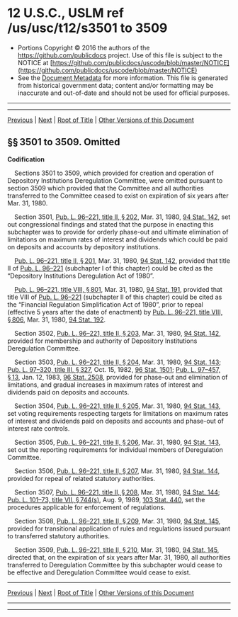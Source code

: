 ---
---

# 12 U.S.C., USLM ref /us/usc/t12/s3501 to 3509

* Portions Copyright © 2016 the authors of the https://github.com/publicdocs project.
  Use of this file is subject to the NOTICE at [https://github.com/publicdocs/uscode/blob/master/NOTICE](https://github.com/publicdocs/uscode/blob/master/NOTICE)
* See the [Document Metadata](././../../../../..//README.md) for more information.
  This file is generated from historical government data; content and/or formatting may be inaccurate and out-of-date and should not be used for official purposes.

----------
----------

[Previous](./../../../../..//us/usc/t12/ch36/schI/m__us_usc_t12_ch36_schI.md) | [Next](./../../../../..//us/usc/t12/ch36/schII/m__us_usc_t12_ch36_schII.md) | [Root of Title](./../../../../../) | [Other Versions of this Document](https://publicdocs.github.io/go/links?ns=uslm&ref=%2Fus%2Fusc%2Ft12%2Fs3501+to+3509)

## §§ 3501 to 3509. Omitted

 __Codification__ 

    Sections 3501 to 3509, which provided for creation and operation of Depository Institutions Deregulation Committee, were omitted pursuant to section 3509 which provided that the Committee and all authorities transferred to the Committee ceased to exist on expiration of six years after Mar. 31, 1980.

    Section 3501, [Pub. L. 96–221, title II, § 202][/us/pl/96/221/s202], Mar. 31, 1980, [94 Stat. 142][/us/stat/94/142], set out congressional findings and stated that the purpose in enacting this subchapter was to provide for orderly phase-out and ultimate elimination of limitations on maximum rates of interest and dividends which could be paid on deposits and accounts by depository institutions.

    [Pub. L. 96–221, title II, § 201][/us/pl/96/221/s201], Mar. 31, 1980, [94 Stat. 142][/us/stat/94/142], provided that title II of [Pub. L. 96–221][/us/pl/96/221] (subchapter I of this chapter) could be cited as the “Depository Institutions Deregulation Act of 1980”.

    [Pub. L. 96–221, title VIII, § 801][/us/pl/96/221/s801], Mar. 31, 1980, [94 Stat. 191][/us/stat/94/191], provided that title VIII of [Pub. L. 96–221][/us/pl/96/221] (subchapter II of this chapter) could be cited as the “Financial Regulation Simplification Act of 1980”, prior to repeal (effective 5 years after the date of enactment) by [Pub. L. 96–221, title VIII, § 806][/us/pl/96/221/s806], Mar. 31, 1980, [94 Stat. 192][/us/stat/94/192].

    Section 3502, [Pub. L. 96–221, title II, § 203][/us/pl/96/221/s203], Mar. 31, 1980, [94 Stat. 142][/us/stat/94/142], provided for membership and authority of Depository Institutions Deregulation Committee.

    Section 3503, [Pub. L. 96–221, title II, § 204][/us/pl/96/221/s204], Mar. 31, 1980, [94 Stat. 143][/us/stat/94/143]; [Pub. L. 97–320, title III, § 327][/us/pl/97/320/s327], Oct. 15, 1982, [96 Stat. 1501][/us/stat/96/1501]; [Pub. L. 97–457, § 13][/us/pl/97/457/s13], Jan. 12, 1983, [96 Stat. 2508][/us/stat/96/2508], provided for phase-out and elimination of limitations, and gradual increases in maximum rates of interest and dividends paid on deposits and accounts.

    Section 3504, [Pub. L. 96–221, title II, § 205][/us/pl/96/221/s205], Mar. 31, 1980, [94 Stat. 143][/us/stat/94/143], set voting requirements respecting targets for limitations on maximum rates of interest and dividends paid on deposits and accounts and phase-out of interest rate controls.

    Section 3505, [Pub. L. 96–221, title II, § 206][/us/pl/96/221/s206], Mar. 31, 1980, [94 Stat. 143][/us/stat/94/143], set out the reporting requirements for individual members of Deregulation Committee.

    Section 3506, [Pub. L. 96–221, title II, § 207][/us/pl/96/221/s207], Mar. 31, 1980, [94 Stat. 144][/us/stat/94/144], provided for repeal of related statutory authorities.

    Section 3507, [Pub. L. 96–221, title II, § 208][/us/pl/96/221/s208], Mar. 31, 1980, [94 Stat. 144][/us/stat/94/144]; [Pub. L. 101–73, title VII, § 744(s)][/us/pl/101/73/s744/s], Aug. 9, 1989, [103 Stat. 440][/us/stat/103/440], set the procedures applicable for enforcement of regulations.

    Section 3508, [Pub. L. 96–221, title II, § 209][/us/pl/96/221/s209], Mar. 31, 1980, [94 Stat. 145][/us/stat/94/145], provided for transitional application of rules and regulations issued pursuant to transferred statutory authorities.

    Section 3509, [Pub. L. 96–221, title II, § 210][/us/pl/96/221/s210], Mar. 31, 1980, [94 Stat. 145][/us/stat/94/145], directed that, on the expiration of six years after Mar. 31, 1980, all authorities transferred to Deregulation Committee by this subchapter would cease to be effective and Deregulation Committee would cease to exist.

----------

[Previous](./../../../../..//us/usc/t12/ch36/schI/m__us_usc_t12_ch36_schI.md) | [Next](./../../../../..//us/usc/t12/ch36/schII/m__us_usc_t12_ch36_schII.md) | [Root of Title](./../../../../../) | [Other Versions of this Document](https://publicdocs.github.io/go/links?ns=uslm&ref=%2Fus%2Fusc%2Ft12%2Fs3501+to+3509)

----------
----------

[/us/pl/96/221/s202]: https://publicdocs.github.io/go/links?ns=uslm&ref=%2Fus%2Fpl%2F96%2F221%2Fs202
[/us/stat/94/142]: https://publicdocs.github.io/go/links?ns=uslm&ref=%2Fus%2Fstat%2F94%2F142
[/us/pl/96/221/s201]: https://publicdocs.github.io/go/links?ns=uslm&ref=%2Fus%2Fpl%2F96%2F221%2Fs201
[/us/stat/94/142]: https://publicdocs.github.io/go/links?ns=uslm&ref=%2Fus%2Fstat%2F94%2F142
[/us/pl/96/221]: https://publicdocs.github.io/go/links?ns=uslm&ref=%2Fus%2Fpl%2F96%2F221
[/us/pl/96/221/s801]: https://publicdocs.github.io/go/links?ns=uslm&ref=%2Fus%2Fpl%2F96%2F221%2Fs801
[/us/stat/94/191]: https://publicdocs.github.io/go/links?ns=uslm&ref=%2Fus%2Fstat%2F94%2F191
[/us/pl/96/221]: https://publicdocs.github.io/go/links?ns=uslm&ref=%2Fus%2Fpl%2F96%2F221
[/us/pl/96/221/s806]: https://publicdocs.github.io/go/links?ns=uslm&ref=%2Fus%2Fpl%2F96%2F221%2Fs806
[/us/stat/94/192]: https://publicdocs.github.io/go/links?ns=uslm&ref=%2Fus%2Fstat%2F94%2F192
[/us/pl/96/221/s203]: https://publicdocs.github.io/go/links?ns=uslm&ref=%2Fus%2Fpl%2F96%2F221%2Fs203
[/us/stat/94/142]: https://publicdocs.github.io/go/links?ns=uslm&ref=%2Fus%2Fstat%2F94%2F142
[/us/pl/96/221/s204]: https://publicdocs.github.io/go/links?ns=uslm&ref=%2Fus%2Fpl%2F96%2F221%2Fs204
[/us/stat/94/143]: https://publicdocs.github.io/go/links?ns=uslm&ref=%2Fus%2Fstat%2F94%2F143
[/us/pl/97/320/s327]: https://publicdocs.github.io/go/links?ns=uslm&ref=%2Fus%2Fpl%2F97%2F320%2Fs327
[/us/stat/96/1501]: https://publicdocs.github.io/go/links?ns=uslm&ref=%2Fus%2Fstat%2F96%2F1501
[/us/pl/97/457/s13]: https://publicdocs.github.io/go/links?ns=uslm&ref=%2Fus%2Fpl%2F97%2F457%2Fs13
[/us/stat/96/2508]: https://publicdocs.github.io/go/links?ns=uslm&ref=%2Fus%2Fstat%2F96%2F2508
[/us/pl/96/221/s205]: https://publicdocs.github.io/go/links?ns=uslm&ref=%2Fus%2Fpl%2F96%2F221%2Fs205
[/us/stat/94/143]: https://publicdocs.github.io/go/links?ns=uslm&ref=%2Fus%2Fstat%2F94%2F143
[/us/pl/96/221/s206]: https://publicdocs.github.io/go/links?ns=uslm&ref=%2Fus%2Fpl%2F96%2F221%2Fs206
[/us/stat/94/143]: https://publicdocs.github.io/go/links?ns=uslm&ref=%2Fus%2Fstat%2F94%2F143
[/us/pl/96/221/s207]: https://publicdocs.github.io/go/links?ns=uslm&ref=%2Fus%2Fpl%2F96%2F221%2Fs207
[/us/stat/94/144]: https://publicdocs.github.io/go/links?ns=uslm&ref=%2Fus%2Fstat%2F94%2F144
[/us/pl/96/221/s208]: https://publicdocs.github.io/go/links?ns=uslm&ref=%2Fus%2Fpl%2F96%2F221%2Fs208
[/us/stat/94/144]: https://publicdocs.github.io/go/links?ns=uslm&ref=%2Fus%2Fstat%2F94%2F144
[/us/pl/101/73/s744/s]: https://publicdocs.github.io/go/links?ns=uslm&ref=%2Fus%2Fpl%2F101%2F73%2Fs744%2Fs
[/us/stat/103/440]: https://publicdocs.github.io/go/links?ns=uslm&ref=%2Fus%2Fstat%2F103%2F440
[/us/pl/96/221/s209]: https://publicdocs.github.io/go/links?ns=uslm&ref=%2Fus%2Fpl%2F96%2F221%2Fs209
[/us/stat/94/145]: https://publicdocs.github.io/go/links?ns=uslm&ref=%2Fus%2Fstat%2F94%2F145
[/us/pl/96/221/s210]: https://publicdocs.github.io/go/links?ns=uslm&ref=%2Fus%2Fpl%2F96%2F221%2Fs210
[/us/stat/94/145]: https://publicdocs.github.io/go/links?ns=uslm&ref=%2Fus%2Fstat%2F94%2F145


